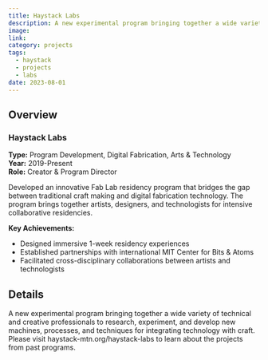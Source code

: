```yaml
---
title: Haystack Labs
description: A new experimental program bringing together a wide variety of technical and creative professionals to research, experiment, and develop new machines, processes, and techniques for integrating technology with craft.
image: 
link: 
category: projects
tags:
  - haystack
  - projects
  - labs  
date: 2023-08-01
---
```


## Overview

### Haystack Labs 
**Type:** Program Development, Digital Fabrication, Arts & Technology  
**Year:** 2019-Present  
**Role:** Creator & Program Director





Developed an innovative Fab Lab residency program that bridges the gap between traditional craft making and digital fabrication technology. The program brings together artists, designers, and technologists for intensive collaborative residencies.

**Key Achievements:**
- Designed immersive 1-week residency experiences
- Established partnerships with international MIT Center for Bits & Atoms 
- Facilitated cross-disciplinary collaborations between artists and technologists


## Details 
A new experimental program bringing together a wide variety of technical and creative professionals to research, experiment, and develop new machines, processes, and techniques for integrating technology with craft. Please visit haystack-mtn.org/haystack-labs to learn about the projects from past programs.